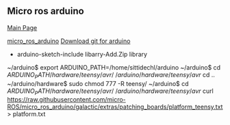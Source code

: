## Micro ros arduino
[Main Page](https://github.com/SittidechL/Documents/blob/main/README.md)

[micro_ros_arduino](https://github.com/micro-ROS/micro_ros_arduino)
[Download git for arduino](https://github.com/micro-ROS/micro_ros_arduino.git) 

* arduino-sketch-include libarry-Add.Zip library

~/arduino$ export ARDUINO_PATH=/home/sittidechl/arduino
~/arduino$ cd $ARDUINO_PATH/hardware/teensy/avr/
~/arduino/hardware/teensy/avr$ cd ..
~/arduino/hardware$ sudo chmod 777 -R teensy/
~/arduino$ cd $ARDUINO_PATH/hardware/teensy/avr/
~/arduino/hardware/teensy/avr$ curl https://raw.githubusercontent.com/micro-ROS/micro_ros_arduino/galactic/extras/patching_boards/platform_teensy.txt > platform.txt
